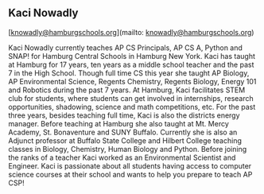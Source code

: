 ## Kaci Nowadly

[knowadly@hamburgschools.org](mailto: knowadly@hamburgschools.org)

Kaci Nowadly currently teaches AP CS Principals, AP CS A, Python and SNAP! for Hamburg Central Schools in Hamburg New York.  Kaci has taught at Hamburg for 17 years, ten years as a middle school teacher and the past 7 in the High School.  Though full time CS this year she taught AP Biology, AP Environmental Science, Regents Chemistry, Regents Biology, Energy 101 and Robotics during the past 7 years.  At Hamburg, Kaci facilitates STEM club for students, where students can get involved in internships, research opportunities, shadowing, science and math competitions, etc.  For the past three years, besides teaching full time, Kaci is also the districts energy manager.  Before teaching at Hamburg she also taught at Mt. Mercy Academy, St. Bonaventure and SUNY Buffalo.  Currently she is also an Adjunct professor at Buffalo State College and Hilbert College teaching classes in Biology, Chemistry, Human Biology and Python.   Before joining the ranks of a teacher Kaci worked as an Environmental Scientist and Engineer.  Kaci is passionate about all students having access to computer science courses at their school and wants to help you prepare to teach AP CSP!
